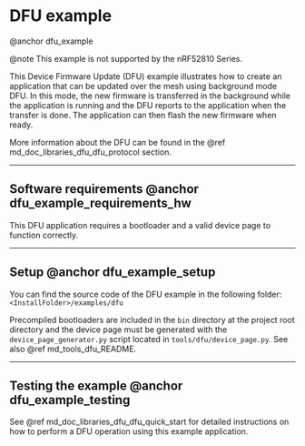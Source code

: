 # DFU example
@anchor dfu_example

@note This example is not supported by the nRF52810 Series.

This Device Firmware Update (DFU) example illustrates how to create an application that can be updated
over the mesh using background mode DFU. In this mode, the new firmware is transferred in the background
while the application is running and the DFU reports to the application when the transfer is done.
The application can then flash the new firmware when ready.

More information about the DFU can be found in the @ref md_doc_libraries_dfu_dfu_protocol section.

---

## Software requirements @anchor dfu_example_requirements_hw

This DFU application requires a bootloader and a valid device page to function correctly.

---

## Setup @anchor dfu_example_setup

You can find the source code of the DFU example in the following folder: `<InstallFolder>/examples/dfu`

Precompiled bootloaders are included in the `bin` directory at the project root directory
and the device page must be generated with the `device_page_generator.py` script located in `tools/dfu/device_page.py`.
See also @ref md_tools_dfu_README.

---

## Testing the example @anchor dfu_example_testing

See @ref md_doc_libraries_dfu_dfu_quick_start for detailed instructions on how to perform
a DFU operation using this example application.


